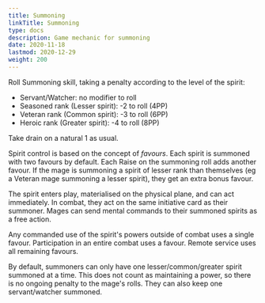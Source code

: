 ```yaml
---
title: Summoning
linkTitle: Summoning
type: docs
description: Game mechanic for summoning
date: 2020-11-18
lastmod: 2020-12-29
weight: 200
---
```


Roll Summoning skill, taking a penalty according to the level of the spirit:

* Servant/Watcher: no modifier to roll
* Seasoned rank (Lesser spirit): -2 to roll (4PP)
* Veteran rank (Common spirit): -3 to roll (6PP)
* Heroic rank (Greater spirit): -4 to roll (8PP)

Take drain on a natural 1 as usual.

Spirit control is based on the concept of *favours*. Each spirit is summoned with two favours by default. Each Raise on the summoning roll adds another favour. If the mage is summoning a spirit of lesser rank than themselves (eg a Veteran mage summoning a lesser spirit), they get an extra bonus favour.

The spirit enters play, materialised on the physical plane, and can act immediately. In combat, they act on the same initiative card as their summoner. Mages can send mental commands to their summoned spirits as a free action.

Any commanded use of the spirit's powers outside of combat uses a single favour. Participation in an entire combat uses a favour. Remote service uses all remaining favours.

By default, summoners can only have one lesser/common/greater spirit summoned at a time. This does not count as maintaining a power, so there is no ongoing penalty to the mage's rolls. They can also keep one servant/watcher summoned.

